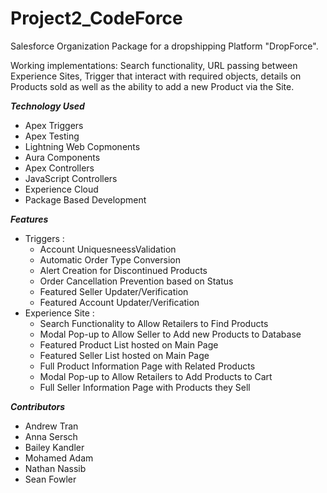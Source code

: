 # Project2_CodeForce

Salesforce Organization Package for a dropshipping Platform "DropForce".

Working implementations: Search functionality, URL passing between Experience Sites, Trigger that interact with required objects, details on Products sold as well as the ability to add a new Product via the Site. 


***Technology Used***
- Apex Triggers
- Apex Testing
- Lightning Web Copmonents
- Aura Components
- Apex Controllers
- JavaScript Controllers
- Experience Cloud
- Package Based Development


***Features***
- Triggers : 
  - Account UniquesneessValidation
  - Automatic Order Type Conversion
  - Alert Creation for Discontinued Products
  - Order Cancellation Prevention based on Status
  - Featured Seller Updater/Verification
  - Featured Account Updater/Verification
- Experience Site  :
  - Search Functionality to Allow Retailers to Find Products
  - Modal Pop-up to Allow Seller to Add new Products to Database
  - Featured Product List hosted on Main Page
  - Featured Seller List hosted on Main Page
  - Full Product Information Page with Related Products
  - Modal Pop-up to Allow Retailers to Add Products to Cart
  - Full Seller Information Page with Products they Sell


***Contributors***
- Andrew Tran
- Anna Sersch
- Bailey Kandler
- Mohamed Adam
- Nathan Nassib
- Sean Fowler
